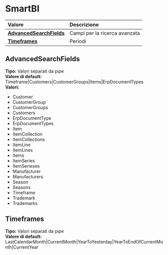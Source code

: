 # SmartBI

| Valore | Descrizione |
| :--- | :--- |
| [**AdvancedSearchFields**](smartbi.md#advancedsearchfields) | Campi per la ricerca avanzata |
| [**Timeframes**](smartbi.md#timeframes) | Periodi |

## AdvancedSearchFields

**Tipo:** Valori separati da pipe  
**Valore di default:** Timeframe\|Customers\|CustomerGroups\|Items\|ErpDocumentTypes  
**Valori:**

* Customer
* CustomerGroup
* CustomerGroups
* Customers
* ErpDocumentType
* ErpDocumentTypes
* Item
* ItemCollection
* ItemCollections
* ItemLine
* ItemLines
* Items
* ItemSeries
* ItemSerieses
* Manufacturer
* Manufacturers
* Season
* Seasons
* Timeframe
* Trademark
* Trademarks

## Timeframes

**Tipo:** Valori separati da pipe  
**Valore di default:** LastCalendarMonth\|CurrentMonth\|YearToYesterday\|YearToEndOfCurrentMonth\|CurrentYear
